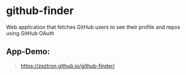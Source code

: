 # github-finder
Web application that fetches GitHub users to see their profile and repos using GitHub OAuth

## App-Demo:
> https://zeztron.github.io/github-finder/
